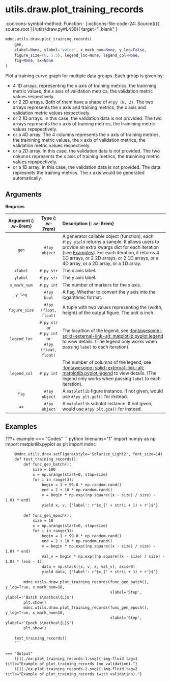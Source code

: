 # utils.draw.plot_training_records

:codicons-symbol-method: Function · [:octicons-file-code-24: Source]({{ source.root }}/utils/draw.py#L438){ target="_blank" }

```python
mdnc.utils.draw.plot_training_records(
    gen,
    xlabel=None, ylabel='value', x_mark_num=None, y_log=False,
    figure_size=(6, 5.5), legend_loc=None, legend_col=None,
    fig=None, ax=None
)
```

Plot a training curve graph for multiple data groups. Each group is given by:

* 4 1D arrays, representing the x axis of training metrics, the trainining metric values, the x axis of validation metrics, the validation metric values respectively.
* or 2 2D arrays. Both of them have a shape of `#!py (N, 2)`. The two arrays represents the x axis and training metrics, the x axis and validation metric values respectively.
* or 2 1D arrays. In this case, the validation data is not provided. The two arrays represents the x axis of training metrics, the trainining metric values repspectively.
* or a 4D array. The 4 columns represents the x axis of training metrics, the trainining metric values, the x axis of validation metrics, the validation metric values respectively.
* or a 2D array. In this case, the validation data is not provided. The two columns represents the x axis of training metrics, the trainining metric values repspectively.
* or a 1D array. In this case, the validation data is not provided. The data represnets the training metrics. The x axis would be generated automatically.

## Arguments

**Requries**

| Argument {: .w-6rem} | Type {: .w-7rem} | Description {: .w-8rem} |
| :------: | :-----: | :---------- |
| `gen` | `#!py object` | A generator callable object (function), each `#!py yield` returns a sample. It allows users to provide an extra kwargs dict for each iteration (see [Examples](#examples)). For each iteration, it returns 4 1D arrays, or 2 2D arrays, or 2 1D arrays, or a 4D array, or a 2D array, or a 1D array. |
| `xlabel` | `#!py str`  | The x axis label. |
| `ylabel` | `#!py str`  | The y axis label. |
| `x_mark_num` | `#!py int`  | The number of markers for the x axis. |
| `y_log` | `#!py bool`  | A flag. Whether to convert the y axis into the logarithmic format. |
| `figure_size` | `#!py (float, float)`  | A tuple with two values representing the (width, height) of the output figure. The unit is inch. |
| `legend_loc` | `#!py str` or<br>`#!py int` or<br>`#!py (float, float)` | The localtion of the legend, see [:fontawesome-solid-external-link-alt: matplotlib.pyplot.legend][mpl-legend] to view details. (The legend only works when passing `label` to each iteration). |
| `legend_col` | `#!py int` | The number of columns of the legend, see [:fontawesome-solid-external-link-alt: matplotlib.pyplot.legend][mpl-legend] to view details. (The legend only works when passing `label` to each iteration). |
| `fig` | `#!py object` | A `matplotlib` figure instance. If not given, would use `#!py plt.gcf()` for instead. |
| `ax`  | `#!py object` | A `matplotlib` subplot instance. If not given, would use `#!py plt.gca()` for instead. |

## Examples

???+ example
    === "Codes"
        ```python linenums="1"
        import numpy as np
        import matplotlib.pyplot as plt
        import mdnc

        @mdnc.utils.draw.setFigure(style='Solarize_Light2', font_size=14)
        def test_training_records():
            def func_gen_batch():
                size = 100
                x = np.arange(start=0, stop=size)
                for i in range(3):
                    begin = 1 + 99.0 * np.random.rand()
                    end = 2 + 10 * np.random.rand()
                    v = begin * np.exp((np.square((x - size) / size) - 1.0) * end)
                    yield x, v, {'label': r'$x_{' + str(i + 1) + r'}$'}

            def func_gen_epoch():
                size = 10
                x = np.arange(start=0, stop=size)
                for i in range(3):
                    begin = 1 + 99.0 * np.random.rand()
                    end = 2 + 10 * np.random.rand()
                    v = begin * np.exp((np.square((x - size) / size) - 1.0) * end)
                    val_v = begin * np.exp((np.square((x - size) / size) - 1.0) * (end - 1))
                    data = np.stack([x, v, x, val_v], axis=0)
                    yield data, {'label': r'$x_{' + str(i + 1) + r'}$'}

            mdnc.utils.draw.plot_training_records(func_gen_batch(), y_log=True, x_mark_num=10,
                                                  xlabel='Step', ylabel=r'Batch $\mathcal{L}$')
            plt.show()
            mdnc.utils.draw.plot_training_records(func_gen_epoch(), y_log=True, x_mark_num=10,
                                                  xlabel='Step', ylabel=r'Epoch $\mathcal{L}$')
            plt.show()

        test_training_records()
        ```

    === "Output"
        ![](./ex-plot_training_records-1.svg){.img-fluid tag=1 title="Example of plot_training_records (no validation)."}
        ![](./ex-plot_training_records-2.svg){.img-fluid tag=2 title="Example of plot_training_records (with validation)."}

[mpl-legend]:https://matplotlib.org/stable/api/_as_gen/matplotlib.pyplot.legend.html "matplotlib.pyplot.legend"

